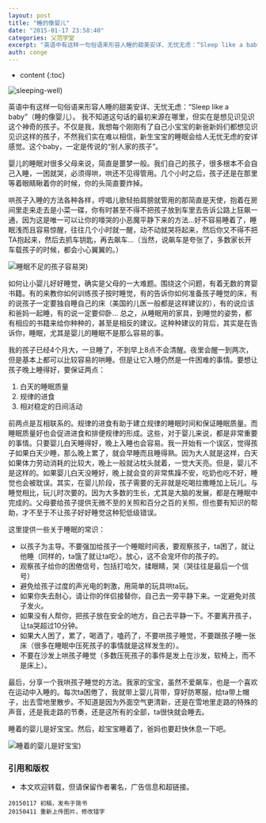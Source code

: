 ```yaml
---
layout: post
title: "睡的像婴儿"
date: "2015-01-17 23:58:40"
categories: 父范学堂
excerpt: "英语中有这样一句俗语来形容人睡的甜美安详、无忧无虑：“Sleep like a baby”（睡的像婴儿）。 我不知道这句话的最初来源在哪里，但实..."
auth: conge
---
```

* content
{:toc}

![sleeping-well](/assets/images/父范学堂/118382-964ac7f7032e5f56.jpg))

英语中有这样一句俗语来形容人睡的甜美安详、无忧无虑：“Sleep like a baby”（睡的像婴儿）。 我不知道这句话的最初来源在哪里，但实在是想见识见识这个神奇的孩子。不仅是我，我想每个刚刚有了自己小宝宝的新爸新妈们都想见识见识这样的孩子，不然我们实在难以相信，新生宝宝的睡眠会给人无忧无虑的安详感觉。这个baby，一定是传说的“别人家的孩子”。

婴儿的睡眠对很多父母来说，简直是噩梦一般。我们自己的孩子，很多根本不会自己入睡，一困就哭，必须得哄，哄还不见得管用。几个小时之后，孩子还是在那里等着眼睛瞅着你的时候，你的头简直要炸掉。

哄孩子入睡的方法各种各样，哼唱儿歌轻拍肩膀就管用的那简直是天使，抱着在房间里走来走去是小菜一碟，你有时甚至不得不把孩子放到车里去告诉公路上狂飙一通，因为这是唯一可以让你的嚎哭的小恶魔平静下来的方法...好不容易睡着了，睡眠浅而且容易惊醒，往往几个小时就一醒，动不动就哭将起来，然后你又不得不把TA抱起来，然后去抓车钥匙，再去飙车...（当然，说飙车是夸张了，多数家长开车载孩子的时候，都会小心翼翼的。）

![睡眠不足的孩子容易哭](/assets/images/父范学堂/118382-dba191f874d593d9.jpg))

如何让小婴儿好好睡觉，确实是父母的一大难题。围绕这个问题，有着无数的育婴书籍。有的来教你如何训练孩子按时睡觉，有的告诉你如何准备孩子睡觉的床，有的说孩子一定要独自睡自己的床（美国的儿医一般都是这样建议的），有的说应该和爸妈一起睡，有的说一定要仰卧... 总之，从睡眠用的家具，到睡觉的姿势，都有相应的书籍来给你种种的，甚至是相反的建议。这种种建议的背后，其实是在告诉你，睡眠，尤其是婴儿的睡眠不是那么容易的事。

我的孩子已经4个月大，一旦睡了，不到早上8点不会清醒。夜里会醒一到两次，但是基本上都可以比较容易的哄睡。但是让它入睡仍然是一件困难的事情。要想让孩子晚上睡得好，要保证两点：

1. 白天的睡眠质量
2. 规律的进食
3. 相对稳定的日间活动

前两点是互相联系的。规律的进食有助于建立规律的睡眠时间和保证睡眠质量。而睡眠质量好也会促进进食和排便规律的形成。这些，对于婴儿来说，都是非常重要的事情。只要婴儿白天睡得好，晚上入睡也会容易。我一开始有一个误区，觉得孩子如果白天少睡，那么晚上累了，就会早睡而且睡得熟。因为大人就是这样，白天如果体力劳动消耗的比较大，晚上一般就沾枕头就着，一觉大天亮。但是，婴儿不是这样的。如果婴儿白天没睡好，晚上就会变的非常焦躁不安，吃奶也吃不好，睡觉也会被耽误。其实，在婴儿阶段，孩子需要的无非就是吃喝拉撒睡加上玩儿。与睡觉相比，玩儿时次要的。因为大多数的生长，尤其是大脑的发展，都是在睡眠中完成的。父母要给孩子提供无微不至的关照和百分之百的关照，但也要有知识的帮助，才不至于不让孩子好好睡觉这种犯低级错误。

这里提供一些关于睡眠的常识：

* 以孩子为主导。不要强加给孩子一个睡眠时间表，要观察孩子，ta困了，就让他睡（同样的，ta饿了就让ta吃）。放心，这不会宠坏你的孩子的。
* 观察孩子给你的困倦信号，包括打哈欠，揉眼睛，哭（哭往往是最后一个信号）
* 避免给孩子过度的声光电的刺激，用简单的玩具哄ta玩。
* 如果你失去耐心，请让你的伴侣接替你，自己去一旁平静下来。一定避免对孩子发火。
* 如果没有人帮你，把孩子放在安全的地方，自己去平静一下。不要离开孩子，让ta哭超过10分钟。
* 如果大人困了，累了，喝酒了，嗑药了，不要哄孩子睡觉，不要跟孩子睡一张床（很多在睡眠中压死孩子的事情就是这样发生的）。
* 不要在沙发上哄孩子睡觉（多数压死孩子的事件是发上在沙发，软椅上，而不是床上）。

最后，分享一个我哄孩子睡觉的方法。我家的宝宝，虽然不爱飙车，也是一个喜欢在运动中入睡的。每次ta困倦了，我就带上婴儿背带，穿好防寒服，给ta带上帽子，出去雪地里散步。不知道是因为外面空气更清新，还是在雪地里走路的特殊的声音，还是我走路的节奏，还是这所有的全部，ta很快就会睡去。

睡着的婴儿是好宝宝。然后，趁宝宝睡着了，爸妈也要赶快休息一下吧。

![睡着的婴儿是好宝宝](/assets/images/父范学堂/118382-ba62c422463f25ea.jpg))


### 引用和版权

* 本文欢迎转载，但请保留作者署名，广告信息和超链接。

```
20150117 初稿，发布于简书
20150411 重新上传图片，修改错字
```
